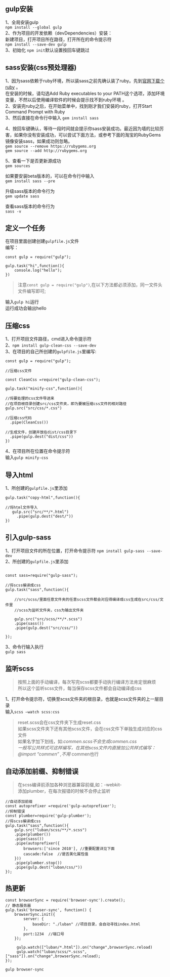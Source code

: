 ## gulp安装
1、全局安装gulp    
`npm install --global gulp`    
2、作为项目的开发依赖（devDependencies）安装：    
新建项目，打开项目所在路径，打开所在的命令提示符    
`npm install --save-dev gulp`    
3、初始化
`npm init`默认设置按回车键跳过    


## sass安装(css预处理器)
1、因为sass依赖于ruby环境，所以装sass之前先确认装了ruby。先到[官网下载个ruby](https://rubyinstaller.org/downloads/) 。   
在安装的时候，请勾选Add Ruby executables to your PATH这个选项，添加环境变量，不然以后使用编译软件的时候会提示找不到ruby环境 。   
2、安装完ruby之后，在开始菜单中，找到刚才我们安装的ruby，打开Start Command Prompt with Ruby    
3、然后直接在命令行中输入 `gem install sass`

4、按回车键确认，等待一段时间就会提示你sass安装成功。最近因为墙的比较厉害，如果你没有安装成功，可以尝试下面方法，或参考下面的淘宝的RubyGems镜像安装sass，如果成功则忽略。   
`gem source --remove https://rubygems.org `   
`gem source --add http://rubygems.org `
    
 5、查看一下是否更新源成功      
`gem sources  `         

如果要安装beta版本的，可以在命令行中输入    
`gem install sass --pre `  
 
升级sass版本的命令行为    
`gem update sass` 
   
查看sass版本的命令行为    
`sass -v`    



## 定义一个任务
在项目里面创建创建`gulpfile.js`文件    
编写：
```
const gulp = require("gulp");

gulp.task("hi",function(){
	console.log("hello");
})

```
> 注意`const gulp = require("gulp")`,在以下方法都必须添加，同一文件头文件编写即可;    

输入`gulp hi`运行    
运行成功会输出hello


## 压缩css
1、打开项目文件路径，cmd进入命令提示符   
2、`npm install gulp-clean-css --save-dev`    
3、在项目的自己所创建的`gulpfile.js`里编写:
```
const gulp = require("gulp");

//压缩css文件

const CleanCss =require("gulp-clean-css");

gulp.task("minify-css",function(){

//将要处理的css文件导进来
//在项目根目录创建src/css文件夹，即为要被压缩css文件的相对路径
gulp.src("src/css/*.css")

//压缩css代码
  .pipe(CleanCss())

//生成文件，创建并放在dist/css目录下
  .pipe(gulp.dest("dist/css"))
})

```
4、在项目所在位置在命令提示符    
输入`gulp minify-css`


## 导入html
1、所创建的`gulpfile.js`里添加
```
gulp.task("copy-html",function(){
	
//将html文件导入
   gulp.src("src/**/*.html")
     .pipe(gulp.dest("dest/"))
})

```


## 引入gulp-sass
1、打开项目文件的所在位置，打开命令提示符
`npm install gulp-sass --save-dev`    
2、所创建的`gulpfile.js`里添加    
```

const sass=require("gulp-sass");

//将scss编译成css
gulp.task("sass",function(){
	
    //src/scss/里面任意文件夹的任意scss文件都会对应得编译成css生成在src/css/文件里    
	//scss为监听文件夹，css为输出文件夹    
	
	gulp.src("src/scss/**/*.scss")
	.pipe(sass())
	.pipe(gulp.dest("src/css/"))
	
});

```
3、命令行输入执行    
`gulp sass`


## 监听scss
> 按照上面的手动编译，每次写完scss都要手动执行编译方法肯定很麻烦    
所以这个监听scss文件，每当保存scss文件都会自动编译成css

1、打开命令提示符，切换至scss文件夹的根目录，也就是scss文件夹的上一层目录    
输入`scss –watch scss:css`   
> reset.scss会在css文件夹下生成reset.css    
如果scss文件夹下还有其他scss文件，会在css文件下单独生成对应的css文件    
如果名字加下划线，如:_commen.scss不会生成commen.css    
一般写公共样式可这样编写，在其他scss文件内直接加公共样式编写：@import “commen” ,不用_ commen也行    


## 自动添加前缀、抑制错误
> 在scss编译前添加各种浏览器兼容前缀,如：-webkit-    
添加plumber，在每次报错的时候不会停止监听

```
//自动添加前缀
const autoprefixer =require('gulp-autoprefixer');
//抑制错误
const plumber=require('gulp-plumber');
//将scss编译成css
gulp.task("sass",function(){
	gulp.src("luban/scss/**/*.scss")
	.pipe(plumber())
	.pipe(sass())
	.pipe(autoprefixer({
		browsers:['since 2010'], //重要配置详见下面
		cascade:false  //是否美化属性值
	}))
	.pipe(plumber.stop())
	.pipe(gulp.dest("luban/css/"))	
});
```


## 热更新
```
const browserSync = require('browser-sync').create();
// 静态服务器
gulp.task('browser-sync', function() {
    browserSync.init({
        server: {
            baseDir: "./luban" //项目目录，会自动寻找index.html
        },
        port:1234  //端口号
    });

     gulp.watch(["luban/*.html"]).on("change",browserSync.reload)
     gulp.watch("luban/scss/*.scss",["sass"]).on("change",browserSync.reload);
});
```

`gulp browser-sync`